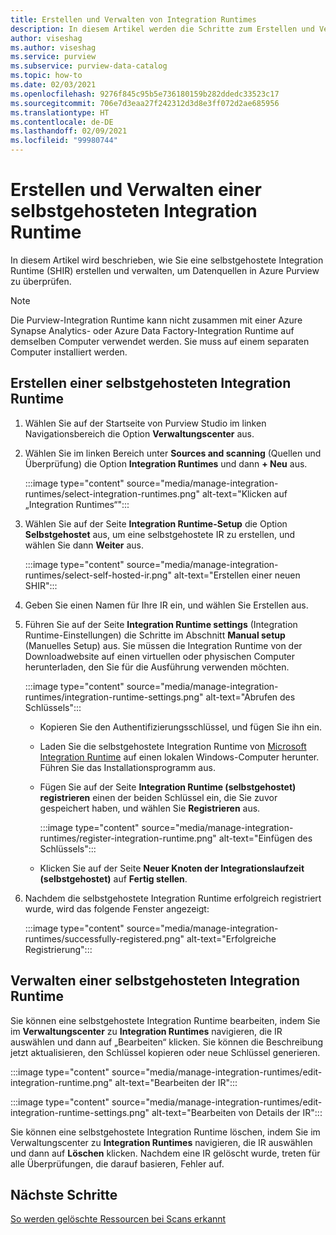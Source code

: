 ```yaml
---
title: Erstellen und Verwalten von Integration Runtimes
description: In diesem Artikel werden die Schritte zum Erstellen und Verwalten von Integration Runtimes in Azure Purview beschrieben.
author: viseshag
ms.author: viseshag
ms.service: purview
ms.subservice: purview-data-catalog
ms.topic: how-to
ms.date: 02/03/2021
ms.openlocfilehash: 9276f845c95b5e736180159b282ddedc33523c17
ms.sourcegitcommit: 706e7d3eaa27f242312d3d8e3ff072d2ae685956
ms.translationtype: HT
ms.contentlocale: de-DE
ms.lasthandoff: 02/09/2021
ms.locfileid: "99980744"
---
```

# <a name="create-and-manage-a-self-hosted-integration-runtime"></a>Erstellen und Verwalten einer selbstgehosteten Integration Runtime

In diesem Artikel wird beschrieben, wie Sie eine selbstgehostete Integration Runtime (SHIR) erstellen und verwalten, um Datenquellen in Azure Purview zu überprüfen.

> [!NOTE]
> Die Purview-Integration Runtime kann nicht zusammen mit einer Azure Synapse Analytics- oder Azure Data Factory-Integration Runtime auf demselben Computer verwendet werden. Sie muss auf einem separaten Computer installiert werden.

## <a name="create-a-self-hosted-integration-runtime"></a>Erstellen einer selbstgehosteten Integration Runtime

1. Wählen Sie auf der Startseite von Purview Studio im linken Navigationsbereich die Option **Verwaltungscenter** aus.

2. Wählen Sie im linken Bereich unter **Sources and scanning** (Quellen und Überprüfung) die Option **Integration Runtimes** und dann **+ Neu** aus.

   :::image type="content" source="media/manage-integration-runtimes/select-integration-runtimes.png" alt-text="Klicken auf „Integration Runtimes“":::

3. Wählen Sie auf der Seite **Integration Runtime-Setup** die Option **Selbstgehostet** aus, um eine selbstgehostete IR zu erstellen, und wählen Sie dann **Weiter** aus.

   :::image type="content" source="media/manage-integration-runtimes/select-self-hosted-ir.png" alt-text="Erstellen einer neuen SHIR":::

4. Geben Sie einen Namen für Ihre IR ein, und wählen Sie Erstellen aus.

5. Führen Sie auf der Seite **Integration Runtime settings** (Integration Runtime-Einstellungen) die Schritte im Abschnitt **Manual setup** (Manuelles Setup) aus. Sie müssen die Integration Runtime von der Downloadwebsite auf einen virtuellen oder physischen Computer herunterladen, den Sie für die Ausführung verwenden möchten.

   :::image type="content" source="media/manage-integration-runtimes/integration-runtime-settings.png" alt-text="Abrufen des Schlüssels":::

   - Kopieren Sie den Authentifizierungsschlüssel, und fügen Sie ihn ein.

   - Laden Sie die selbstgehostete Integration Runtime von [Microsoft Integration Runtime](https://www.microsoft.com/download/details.aspx?id=39717) auf einen lokalen Windows-Computer herunter. Führen Sie das Installationsprogramm aus.

   - Fügen Sie auf der Seite **Integration Runtime (selbstgehostet) registrieren** einen der beiden Schlüssel ein, die Sie zuvor gespeichert haben, und wählen Sie **Registrieren** aus.

     :::image type="content" source="media/manage-integration-runtimes/register-integration-runtime.png" alt-text="Einfügen des Schlüssels":::

   - Klicken Sie auf der Seite **Neuer Knoten der Integrationslaufzeit (selbstgehostet)** auf **Fertig stellen**.

6. Nachdem die selbstgehostete Integration Runtime erfolgreich registriert wurde, wird das folgende Fenster angezeigt:

   :::image type="content" source="media/manage-integration-runtimes/successfully-registered.png" alt-text="Erfolgreiche Registrierung":::

## <a name="manage-a-self-hosted-integration-runtime"></a>Verwalten einer selbstgehosteten Integration Runtime

Sie können eine selbstgehostete Integration Runtime bearbeiten, indem Sie im **Verwaltungscenter** zu **Integration Runtimes** navigieren, die IR auswählen und dann auf „Bearbeiten“ klicken. Sie können die Beschreibung jetzt aktualisieren, den Schlüssel kopieren oder neue Schlüssel generieren.

:::image type="content" source="media/manage-integration-runtimes/edit-integration-runtime.png" alt-text="Bearbeiten der IR":::

:::image type="content" source="media/manage-integration-runtimes/edit-integration-runtime-settings.png" alt-text="Bearbeiten von Details der IR":::

Sie können eine selbstgehostete Integration Runtime löschen, indem Sie im Verwaltungscenter zu **Integration Runtimes** navigieren, die IR auswählen und dann auf **Löschen** klicken. Nachdem eine IR gelöscht wurde, treten für alle Überprüfungen, die darauf basieren, Fehler auf.

## <a name="next-steps"></a>Nächste Schritte

[So werden gelöschte Ressourcen bei Scans erkannt](concept-detect-deleted-assets.md)
